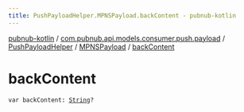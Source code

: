 ```yaml
---
title: PushPayloadHelper.MPNSPayload.backContent - pubnub-kotlin
---
```


[pubnub-kotlin](../../../index.html) / [com.pubnub.api.models.consumer.push.payload](../../index.html) / [PushPayloadHelper](../index.html) / [MPNSPayload](index.html) / [backContent](./back-content.html)

# backContent

`var backContent: `[`String`](https://kotlinlang.org/api/latest/jvm/stdlib/kotlin/-string/index.html)`?`